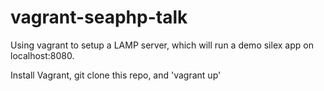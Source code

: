 vagrant-seaphp-talk
===================

Using vagrant to setup a LAMP server, which will run a demo silex app on localhost:8080.

Install Vagrant, git clone this repo, and 'vagrant up'
